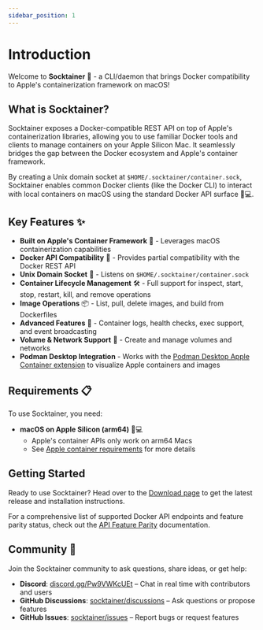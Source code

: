```yaml
---
sidebar_position: 1
---
```


# Introduction

Welcome to **Socktainer** 🚢 - a CLI/daemon that brings Docker compatibility to Apple's containerization framework on macOS!

## What is Socktainer?

Socktainer exposes a Docker-compatible REST API on top of Apple's containerization libraries, allowing you to use familiar Docker tools and clients to manage containers on your Apple Silicon Mac. It seamlessly bridges the gap between the Docker ecosystem and Apple's container framework.

By creating a Unix domain socket at `$HOME/.socktainer/container.sock`, Socktainer enables common Docker clients (like the Docker CLI) to interact with local containers on macOS using the standard Docker API surface 🐳💻.

## Key Features ✨

- **Built on Apple's Container Framework** 🍏 - Leverages macOS containerization capabilities
- **Docker API Compatibility** 🔄 - Provides partial compatibility with the Docker REST API
- **Unix Domain Socket** 📡 - Listens on `$HOME/.socktainer/container.sock`
- **Container Lifecycle Management** 🛠️ - Full support for inspect, start, stop, restart, kill, and remove operations
- **Image Operations** 📦 - List, pull, delete images, and build from Dockerfiles
- **Advanced Features** 📄 - Container logs, health checks, exec support, and event broadcasting
- **Volume & Network Support** 🔌 - Create and manage volumes and networks
- **Podman Desktop Integration** - Works with the [Podman Desktop Apple Container extension](https://github.com/podman-desktop/extension-apple-container) to visualize Apple containers and images

## Requirements 📋

To use Socktainer, you need:

- **macOS on Apple Silicon (arm64)** 🍏💻
  - Apple's container APIs only work on arm64 Macs
  - See [Apple container requirements](https://developer.apple.com/documentation/containerframework) for more details

## Getting Started

Ready to use Socktainer? Head over to the [Download page](/download) to get the latest release and installation instructions.

For a comprehensive list of supported Docker API endpoints and feature parity status, check out the [API Feature Parity](./api-feature-parity) documentation.

## Community 💬

Join the Socktainer community to ask questions, share ideas, or get help:

- **Discord**: [discord.gg/Pw9VWKcUEt](https://discord.gg/Pw9VWKcUEt) – Chat in real time with contributors and users
- **GitHub Discussions**: [socktainer/discussions](https://github.com/socktainer/socktainer/discussions) – Ask questions or propose features
- **GitHub Issues**: [socktainer/issues](https://github.com/socktainer/socktainer/issues) – Report bugs or request features
